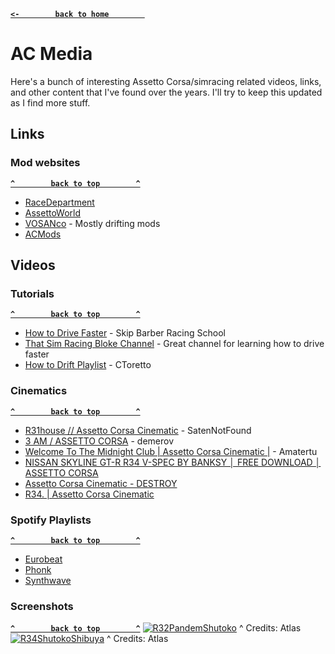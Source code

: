 **[`<-        back to home        `](README.md)**
# AC Media
Here's a bunch of interesting Assetto Corsa/simracing related videos, links, and other content that I've found over the years. I'll try to keep this updated as I find more stuff.

## Links
### Mod websites
**[`^        back to top        ^`](#ac-media)**
- [RaceDepartment](https://www.racedepartment.com/downloads/categories/assetto-corsa.1/)
- [AssettoWorld](https://www.assettoworld.com/)
- [VOSANco](https://www.vosan.co/explore) - Mostly drifting mods
- [ACMods](https://acmods.net/)
## Videos
### Tutorials
**[`^        back to top        ^`](#ac-media)**
- [How to Drive Faster](https://www.youtube.com/watch?v=6-sGV2XXUeU) - Skip Barber Racing School
- [That Sim Racing Bloke Channel](https://www.youtube.com/c/ThatSimRacingBloke) - Great channel for learning how to drive faster
- [How to Drift Playlist](https://www.youtube.com/playlist?list=PL_zW8jts9NcujUCcastpW3qcQZIPXKQl6) - CToretto
### Cinematics
**[`^        back to top        ^`](#ac-media)**
- [R31house // Assetto Corsa Cinematic](https://www.youtube.com/watch?v=vbdtWP_qYtY) - SatenNotFound
- [3 AM / ASSETTO CORSA](https://www.youtube.com/watch?v=zTypuLr5sNE) - demerov
- [Welcome To The Midnight Club | Assetto Corsa Cinematic |](https://www.youtube.com/watch?v=BqYg8DI_uoI) - Amatertu
- [NISSAN SKYLINE GT-R R34 V-SPEC BY BANKSY │ FREE DOWNLOAD │ ASSETTO CORSA](https://www.youtube.com/watch?v=lvN8W79WgkM)
- [Assetto Corsa Cinematic - DESTROY](https://www.youtube.com/watch?v=WiA85rG9rZo)
- [R34. | Assetto Corsa Cinematic](https://www.youtube.com/watch?v=oczg4EsPRMk)
### Spotify Playlists
**[`^        back to top        ^`](#ac-media)**
- [Eurobeat](https://open.spotify.com/playlist/5cGBzZ90CAJWW1L653TYJ8)
- [Phonk](https://open.spotify.com/playlist/4qxLQEf7SqaolvIgKgD2lP)
- [Synthwave](https://open.spotify.com/playlist/4gsAcgIDtMQidrXx4QYfcL)
### Screenshots
**[`^        back to top        ^`](#ac-media)**
[![R32PandemShutoko](https://i.imgur.com/ir0kNzq.jpg)](https://i.imgur.com/ir0kNzq.jpg)
^ Credits: Atlas
[![R34ShutokoShibuya](https://i.imgur.com/9gKGCZg.jpg)](https://i.imgur.com/9gKGCZg.jpg)
^ Credits: Atlas